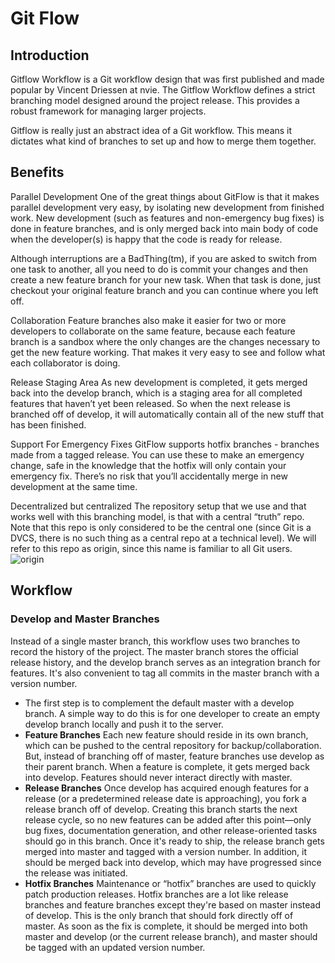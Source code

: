# Git Flow
## Introduction
Gitflow Workflow is a Git workflow design that was first published and made popular by Vincent Driessen at nvie. The Gitflow Workflow defines a strict branching model designed around the project release. This provides a robust framework for managing larger projects.

Gitflow is really just an abstract idea of a Git workflow. This means it dictates what kind of branches to set up and how to merge them together.

## Benefits
Parallel Development
One of the great things about GitFlow is that it makes parallel development very easy, by isolating new development from finished work. New development (such as features and non-emergency bug fixes) is done in feature branches, and is only merged back into main body of code when the developer(s) is happy that the code is ready for release.

Although interruptions are a BadThing(tm), if you are asked to switch from one task to another, all you need to do is commit your changes and then create a new feature branch for your new task. When that task is done, just checkout your original feature branch and you can continue where you left off.

Collaboration
Feature branches also make it easier for two or more developers to collaborate on the same feature, because each feature branch is a sandbox where the only changes are the changes necessary to get the new feature working. That makes it very easy to see and follow what each collaborator is doing.

Release Staging Area
As new development is completed, it gets merged back into the develop branch, which is a staging area for all completed features that haven’t yet been released. So when the next release is branched off of develop, it will automatically contain all of the new stuff that has been finished.

Support For Emergency Fixes
GitFlow supports hotfix branches - branches made from a tagged release. You can use these to make an emergency change, safe in the knowledge that the hotfix will only contain your emergency fix. There’s no risk that you’ll accidentally merge in new development at the same time.

Decentralized but centralized 
The repository setup that we use and that works well with this branching model, is that with a central “truth” repo. Note that this repo is only considered to be the central one (since Git is a DVCS, there is no such thing as a central repo at a technical level). We will refer to this repo as origin, since this name is familiar to all Git users.
![origin](https://nvie.com/img/centr-decentr@2x.png)
## Workflow
### Develop and Master Branches

Instead of a single master branch, this workflow uses two branches to record the history of the project. The master branch stores the official release history, and the develop branch serves as an integration branch for features. It's also convenient to tag all commits in the master branch with a version number.

- The first step is to complement the default master with a develop branch. A simple way to do this is for one developer to create an empty develop branch locally and push it to the server.
- **Feature Branches** Each new feature should reside in its own branch, which can be pushed to the central repository for backup/collaboration. But, instead of branching off of master, feature branches use develop as their parent branch. When a feature is complete, it gets merged back into develop. Features should never interact directly with master.
- **Release Branches** Once develop has acquired enough features for a release (or a predetermined release date is approaching), you fork a release branch off of develop. Creating this branch starts the next release cycle, so no new features can be added after this point—only bug fixes, documentation generation, and other release-oriented tasks should go in this branch. Once it's ready to ship, the release branch gets merged into master and tagged with a version number. In addition, it should be merged back into develop, which may have progressed since the release was initiated.
- **Hotfix Branches** Maintenance or “hotfix” branches are used to quickly patch production releases. Hotfix branches are a lot like release branches and feature branches except they're based on master instead of develop. This is the only branch that should fork directly off of master. As soon as the fix is complete, it should be merged into both master and develop (or the current release branch), and master should be tagged with an updated version number.